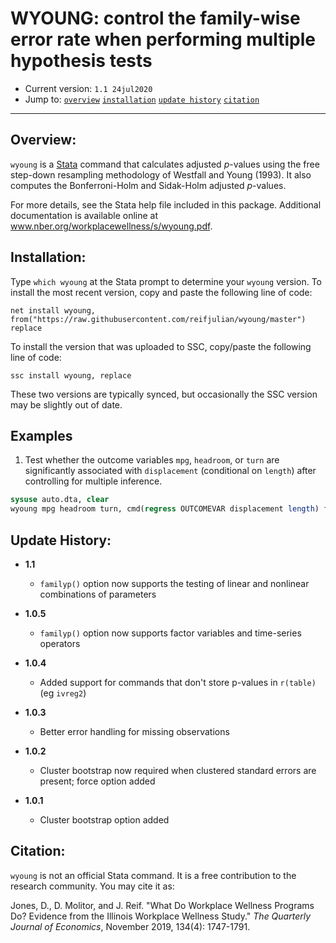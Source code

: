# WYOUNG: control the family-wise error rate when performing multiple hypothesis tests

- Current version: `1.1 24jul2020`
- Jump to: [`overview`](#overview) [`installation`](#Installation) [`update history`](#Update-history) [`citation`](#citation) 

-----------

## Overview: 

`wyoung` is a [Stata](http://www.stata.com) command that calculates adjusted *p*-values using the free step-down resampling methodology of Westfall and Young (1993). It also computes the Bonferroni-Holm and Sidak-Holm adjusted *p*-values.

For more details, see the Stata help file included in this package. Additional documentation is available online at www.nber.org/workplacewellness/s/wyoung.pdf.

## Installation:

Type `which wyoung` at the Stata prompt to determine your `wyoung` version. To install the most recent version, copy and paste the following line of code:

```
net install wyoung, from("https://raw.githubusercontent.com/reifjulian/wyoung/master") replace
```

To install the version that was uploaded to SSC, copy/paste the following line of code:
```
ssc install wyoung, replace
```

These two versions are typically synced, but occasionally the SSC version may be slightly out of date.

## Examples
1. Test whether the outcome variables `mpg`, `headroom`, or `turn` are significantly associated with `displacement` (conditional on `length`) after controlling for multiple inference.
```stata
sysuse auto.dta, clear
wyoung mpg headroom turn, cmd(regress OUTCOMEVAR displacement length) familyp(displacement) bootstraps(100) seed(20)
```

## Update History:
* **1.1**
  - `familyp()` option now supports the testing of linear and nonlinear combinations of parameters

* **1.0.5**
  - `familyp()` option now supports factor variables and time-series operators

* **1.0.4**
  - Added support for commands that don't store p-values in `r(table)` (eg `ivreg2`)

* **1.0.3**
  - Better error handling for missing observations
  
* **1.0.2**
  - Cluster bootstrap now required when clustered standard errors are present; force option added

* **1.0.1**
  - Cluster bootstrap option added

## Citation: 

`wyoung` is not an official Stata command. It is a free contribution to the research community. You may cite it as:

Jones, D., D. Molitor, and J. Reif. "What Do Workplace Wellness Programs Do? Evidence from the Illinois Workplace Wellness Study." *The Quarterly Journal of Economics*, November 2019, 134(4): 1747-1791.

